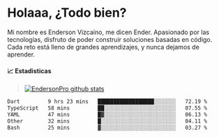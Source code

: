 
# Holaaa, ¿Todo bien?

Mi nombre es Enderson Vizcaíno, me dicen Ender. Apasionado por las tecnologías, disfruto de poder construir soluciones basadas en código. Cada reto está lleno de grandes aprendizajes, y nunca dejamos de aprender. 

#### :chart_with_upwards_trend: Estadisticas
> [![EndersonPro github stats](https://github-readme-stats.vercel.app/api?username=endersonpro&theme=vue-dark&show_icons=true)](https://github.com/anuraghazra/github-readme-stats) 


<!--START_SECTION:waka-->

```txt
Dart         9 hrs 23 mins   ██████████████████░░░░░░░   72.19 %
TypeScript   58 mins         ██░░░░░░░░░░░░░░░░░░░░░░░   07.55 %
YAML         47 mins         █▓░░░░░░░░░░░░░░░░░░░░░░░   06.13 %
Other        32 mins         █░░░░░░░░░░░░░░░░░░░░░░░░   04.11 %
Bash         25 mins         ▓░░░░░░░░░░░░░░░░░░░░░░░░   03.27 %
```

<!--END_SECTION:waka-->

[website]: https://endersonpro.github.io/portfolio/
[twitter]: https://twitter.com/endersonj_
[youtube]: https://youtube.com/ByEnderson
[instagram]: https://instagram.com/endersonvizc
[linkedin]: https://www.linkedin.com/in/enderson-vizcaino-2aa927175/
